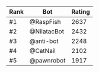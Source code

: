Rank|Bot|Rating
---|---|---
#1|@RaspFish|2637
#2|@NilatacBot|2432
#3|@anti-bot|2248
#4|@CatNail|2102
#5|@pawnrobot|1917
